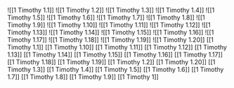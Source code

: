 ![[1 Timothy 1.1]]
![[1 Timothy 1.2]]
![[1 Timothy 1.3]]
![[1 Timothy 1.4]]
![[1 Timothy 1.5]]
![[1 Timothy 1.6]]
![[1 Timothy 1.7]]
![[1 Timothy 1.8]]
![[1 Timothy 1.9]]
![[1 Timothy 1.10]]
![[1 Timothy 1.11]]
![[1 Timothy 1.12]]
![[1 Timothy 1.13]]
![[1 Timothy 1.14]]
![[1 Timothy 1.15]]
![[1 Timothy 1.16]]
![[1 Timothy 1.17]]
![[1 Timothy 1.18]]
![[1 Timothy 1.19]]
![[1 Timothy 1.20]]
[[1 Timothy 1.1]]
[[1 Timothy 1.10]]
[[1 Timothy 1.11]]
[[1 Timothy 1.12]]
[[1 Timothy 1.13]]
[[1 Timothy 1.14]]
[[1 Timothy 1.15]]
[[1 Timothy 1.16]]
[[1 Timothy 1.17]]
[[1 Timothy 1.18]]
[[1 Timothy 1.19]]
[[1 Timothy 1.2]]
[[1 Timothy 1.20]]
[[1 Timothy 1.3]]
[[1 Timothy 1.4]]
[[1 Timothy 1.5]]
[[1 Timothy 1.6]]
[[1 Timothy 1.7]]
[[1 Timothy 1.8]]
[[1 Timothy 1.9]]
[[1 Timothy 1]]
